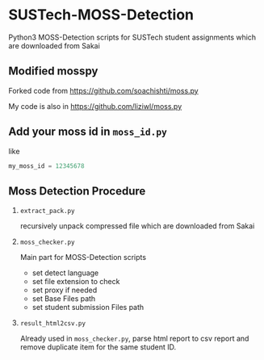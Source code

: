 # SUSTech-MOSS-Detection

Python3 MOSS-Detection scripts for SUSTech student assignments which are downloaded from Sakai

## Modified mosspy
Forked code from https://github.com/soachishti/moss.py

My code is also in https://github.com/liziwl/moss.py

## Add your moss id in `moss_id.py`

like
```python
my_moss_id = 12345678
```

## Moss Detection Procedure

1. `extract_pack.py`
    
    recursively unpack compressed file which are downloaded from Sakai
    
2. `moss_checker.py`
    
    Main part for MOSS-Detection scripts 
    - set detect language
    - set file extension to check
    - set proxy if needed
    - set Base Files path
    - set student submission Files path

3. `result_html2csv.py`
    
    Already used in `moss_checker.py`, parse html report to csv report and remove duplicate item for the same student ID.